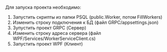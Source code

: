 Для запуска проекта необходимо:
1. Запустить скрипты из папки PSQL (public.Worker, потом FillWorkers)
2. Изменить строку подключения к БД (файл GRPC/appsettings.json)
3. Зупустить проект GRPC (Сервер)
4. Изменить строку адреса сервера (файл WPF/Services/WorkerServiceClient.cs)
5. Запустить проект WPF (Клиент)

